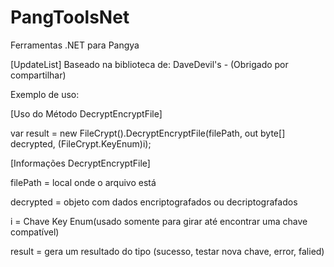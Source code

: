 # PangToolsNet
Ferramentas .NET para Pangya

[UpdateList]
Baseado na biblioteca de: DaveDevil's - (Obrigado por compartilhar)

Exemplo de uso:    

[Uso do Método DecryptEncryptFile]

var result = new FileCrypt().DecryptEncryptFile(filePath, out byte[] decrypted, (FileCrypt.KeyEnum)i);

[Informações DecryptEncryptFile]

filePath = local onde o arquivo está 

decrypted = objeto com dados encriptografados ou decriptografados

i = Chave Key Enum(usado somente para girar até encontrar uma chave compatível)

result = gera um resultado do tipo (sucesso, testar nova chave, error, falied)

